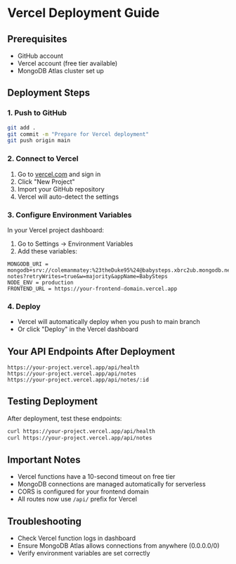 # Vercel Deployment Guide

## Prerequisites
- GitHub account
- Vercel account (free tier available)
- MongoDB Atlas cluster set up

## Deployment Steps

### 1. Push to GitHub
```bash
git add .
git commit -m "Prepare for Vercel deployment"
git push origin main
```

### 2. Connect to Vercel
1. Go to [vercel.com](https://vercel.com) and sign in
2. Click "New Project"
3. Import your GitHub repository
4. Vercel will auto-detect the settings

### 3. Configure Environment Variables
In your Vercel project dashboard:
1. Go to Settings → Environment Variables
2. Add these variables:

```
MONGODB_URI = mongodb+srv://colemanmatey:%23theDuke95%24@babysteps.xbrc2ub.mongodb.net/jd-notes?retryWrites=true&w=majority&appName=BabySteps
NODE_ENV = production
FRONTEND_URL = https://your-frontend-domain.vercel.app
```

### 4. Deploy
- Vercel will automatically deploy when you push to main branch
- Or click "Deploy" in the Vercel dashboard

## Your API Endpoints After Deployment
```
https://your-project.vercel.app/api/health
https://your-project.vercel.app/api/notes
https://your-project.vercel.app/api/notes/:id
```

## Testing Deployment
After deployment, test these endpoints:
```bash
curl https://your-project.vercel.app/api/health
curl https://your-project.vercel.app/api/notes
```

## Important Notes
- Vercel functions have a 10-second timeout on free tier
- MongoDB connections are managed automatically for serverless
- CORS is configured for your frontend domain
- All routes now use `/api/` prefix for Vercel

## Troubleshooting
- Check Vercel function logs in dashboard
- Ensure MongoDB Atlas allows connections from anywhere (0.0.0.0/0)
- Verify environment variables are set correctly
